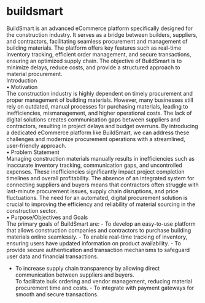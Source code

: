 # buildsmart
BuildSmart is an advanced eCommerce platform specifically designed for the construction industry. It 
serves as a bridge between builders, suppliers, and contractors, facilitating seamless procurement and 
management of building materials. The platform offers key features such as real-time inventory tracking, 
efficient order management, and secure transactions, ensuring an optimized supply chain. The objective 
of BuildSmart is to minimize delays, reduce costs, and provide a structured approach to material 
procurement.  
Introduction  
• Motivation  
The construction industry is highly dependent on timely procurement and proper management of 
building materials. However, many businesses still rely on outdated, manual processes for purchasing 
materials, leading to inefficiencies, mismanagement, and higher operational costs. The lack of digital 
solutions creates communication gaps between suppliers and contractors, resulting in project delays and 
budget overruns. By introducing a dedicated eCommerce platform like BuildSmart, we can address these 
challenges and modernize procurement operations with a streamlined, user-friendly approach.  
• Problem Statement  
Managing construction materials manually results in inefficiencies such as inaccurate inventory tracking, 
communication gaps, and uncontrolled expenses. These inefficiencies significantly impact project 
completion timelines and overall profitability. The absence of an integrated system for connecting 
suppliers and buyers means that contractors often struggle with last-minute procurement issues, supply 
chain disruptions, and price fluctuations. The need for an automated, digital procurement solution is 
crucial to improving the efficiency and reliability of material sourcing in the construction sector.  
• Purpose/Objectives and Goals  
The primary goals of BuildSmart are:  - To develop an easy-to-use platform that allows construction companies and contractors to purchase 
building materials online seamlessly.  - To enable real-time tracking of inventory, ensuring users have updated information on product 
availability.  - To provide secure authentication and transaction mechanisms to safeguard user data and financial 
transactions.  
- To increase supply chain transparency by allowing direct communication between suppliers and buyers.  
To facilitate bulk ordering and vendor management, reducing material procurement time and costs.  - To integrate with payment gateways for smooth and secure transactions.  
